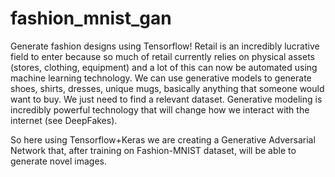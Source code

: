 # fashion_mnist_gan
Generate fashion designs using Tensorflow! Retail is an incredibly lucrative field to enter because so much of retail currently relies on physical assets (stores, clothing, equipment) and a lot of this can now be automated using machine learning technology. We can use generative models to generate shoes, shirts, dresses, unique mugs, basically anything that someone would want to buy. We just need to find a relevant dataset. Generative modeling is incredibly powerful technology that will change how we interact with the internet (see DeepFakes).

So here using Tensorflow+Keras we are creating a Generative Adversarial Network that, after training on Fashion-MNIST dataset, will be able to generate novel images. 
